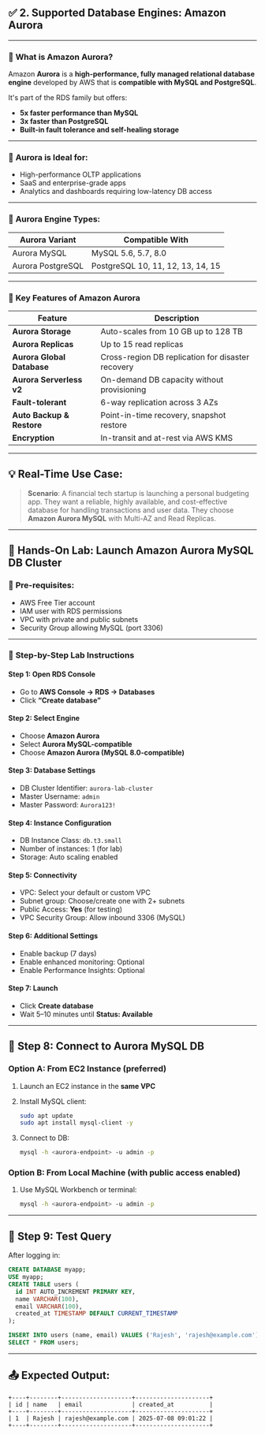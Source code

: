 ## ✅ **2. Supported Database Engines: Amazon Aurora**

---

### 🔹 **What is Amazon Aurora?**

Amazon **Aurora** is a **high-performance, fully managed relational database engine** developed by AWS that is **compatible with MySQL and PostgreSQL**.

It's part of the RDS family but offers:

* **5x faster performance than MySQL**
* **3x faster than PostgreSQL**
* **Built-in fault tolerance and self-healing storage**

---

### 🔹 **Aurora is Ideal for:**

* High-performance OLTP applications
* SaaS and enterprise-grade apps
* Analytics and dashboards requiring low-latency DB access

---

### 🔹 **Aurora Engine Types:**

| Aurora Variant    | Compatible With                   |
| ----------------- | --------------------------------- |
| Aurora MySQL      | MySQL 5.6, 5.7, 8.0               |
| Aurora PostgreSQL | PostgreSQL 10, 11, 12, 13, 14, 15 |

---

### 🔹 **Key Features of Amazon Aurora**

| Feature                    | Description                                       |
| -------------------------- | ------------------------------------------------- |
| **Aurora Storage**         | Auto-scales from 10 GB up to 128 TB               |
| **Aurora Replicas**        | Up to 15 read replicas                            |
| **Aurora Global Database** | Cross-region DB replication for disaster recovery |
| **Aurora Serverless v2**   | On-demand DB capacity without provisioning        |
| **Fault-tolerant**         | 6-way replication across 3 AZs                    |
| **Auto Backup & Restore**  | Point-in-time recovery, snapshot restore          |
| **Encryption**             | In-transit and at-rest via AWS KMS                |

---

## 💡 **Real-Time Use Case:**

> **Scenario**: A financial tech startup is launching a personal budgeting app. They want a reliable, highly available, and cost-effective database for handling transactions and user data. They choose **Amazon Aurora MySQL** with Multi-AZ and Read Replicas.

---

## 🧪 **Hands-On Lab: Launch Amazon Aurora MySQL DB Cluster**

### 🧾 **Pre-requisites:**

* AWS Free Tier account
* IAM user with RDS permissions
* VPC with private and public subnets
* Security Group allowing MySQL (port 3306)

---

### 🔧 **Step-by-Step Lab Instructions**

#### **Step 1: Open RDS Console**

* Go to **AWS Console → RDS → Databases**
* Click **“Create database”**

#### **Step 2: Select Engine**

* Choose **Amazon Aurora**
* Select **Aurora MySQL-compatible**
* Choose **Amazon Aurora (MySQL 8.0-compatible)**

#### **Step 3: Database Settings**

* DB Cluster Identifier: `aurora-lab-cluster`
* Master Username: `admin`
* Master Password: `Aurora123!`

#### **Step 4: Instance Configuration**

* DB Instance Class: `db.t3.small`
* Number of instances: 1 (for lab)
* Storage: Auto scaling enabled

#### **Step 5: Connectivity**

* VPC: Select your default or custom VPC
* Subnet group: Choose/create one with 2+ subnets
* Public Access: **Yes** (for testing)
* VPC Security Group: Allow inbound 3306 (MySQL)

#### **Step 6: Additional Settings**

* Enable backup (7 days)
* Enable enhanced monitoring: Optional
* Enable Performance Insights: Optional

#### **Step 7: Launch**

* Click **Create database**
* Wait 5–10 minutes until **Status: Available**

---

## 🔌 **Step 8: Connect to Aurora MySQL DB**

### Option A: From EC2 Instance (preferred)

1. Launch an EC2 instance in the **same VPC**
2. Install MySQL client:

   ```bash
   sudo apt update
   sudo apt install mysql-client -y
   ```
3. Connect to DB:

   ```bash
   mysql -h <aurora-endpoint> -u admin -p
   ```

### Option B: From Local Machine (with public access enabled)

1. Use MySQL Workbench or terminal:

   ```bash
   mysql -h <aurora-endpoint> -u admin -p
   ```

---

## 🔁 **Step 9: Test Query**

After logging in:

```sql
CREATE DATABASE myapp;
USE myapp;
CREATE TABLE users (
  id INT AUTO_INCREMENT PRIMARY KEY,
  name VARCHAR(100),
  email VARCHAR(100),
  created_at TIMESTAMP DEFAULT CURRENT_TIMESTAMP
);

INSERT INTO users (name, email) VALUES ('Rajesh', 'rajesh@example.com');
SELECT * FROM users;
```

---

## 📤 **Expected Output:**

```text
+----+--------+--------------------+---------------------+
| id | name   | email              | created_at          |
+----+--------+--------------------+---------------------+
| 1  | Rajesh | rajesh@example.com | 2025-07-08 09:01:22 |
+----+--------+--------------------+---------------------+
```
